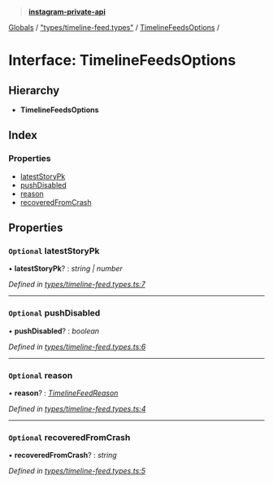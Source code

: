 > **[instagram-private-api](../README.md)**

[Globals](../README.md) / ["types/timeline-feed.types"](../modules/_types_timeline_feed_types_.md) / [TimelineFeedsOptions](_types_timeline_feed_types_.timelinefeedsoptions.md) /

# Interface: TimelineFeedsOptions

## Hierarchy

* **TimelineFeedsOptions**

## Index

### Properties

* [latestStoryPk](_types_timeline_feed_types_.timelinefeedsoptions.md#optional-lateststorypk)
* [pushDisabled](_types_timeline_feed_types_.timelinefeedsoptions.md#optional-pushdisabled)
* [reason](_types_timeline_feed_types_.timelinefeedsoptions.md#optional-reason)
* [recoveredFromCrash](_types_timeline_feed_types_.timelinefeedsoptions.md#optional-recoveredfromcrash)

## Properties

### `Optional` latestStoryPk

• **latestStoryPk**? : *string | number*

*Defined in [types/timeline-feed.types.ts:7](https://github.com/dilame/instagram-private-api/blob/01eb399/src/types/timeline-feed.types.ts#L7)*

___

### `Optional` pushDisabled

• **pushDisabled**? : *boolean*

*Defined in [types/timeline-feed.types.ts:6](https://github.com/dilame/instagram-private-api/blob/01eb399/src/types/timeline-feed.types.ts#L6)*

___

### `Optional` reason

• **reason**? : *[TimelineFeedReason](../modules/_types_timeline_feed_types_.md#timelinefeedreason)*

*Defined in [types/timeline-feed.types.ts:4](https://github.com/dilame/instagram-private-api/blob/01eb399/src/types/timeline-feed.types.ts#L4)*

___

### `Optional` recoveredFromCrash

• **recoveredFromCrash**? : *string*

*Defined in [types/timeline-feed.types.ts:5](https://github.com/dilame/instagram-private-api/blob/01eb399/src/types/timeline-feed.types.ts#L5)*